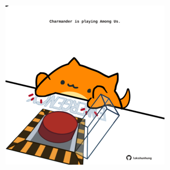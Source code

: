 <!-- built at 11/05/2023, 04:00:54 UTC -->
<p align="center">
  <img width="500" height="500" src="./ReadmeImage.svg">
</p>
